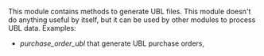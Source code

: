 This module contains methods to generate UBL files. This
module doesn't do anything useful by itself,
but it can be used by other modules to process UBL data.
Examples:

- *purchase_order_ubl* that generate UBL purchase orders,

